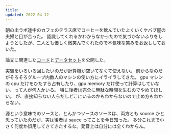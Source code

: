 ```yaml
---
title: 
updated: 2022-04-12
---
```


朝の出ラボ途中のカフェのテラス席でコーヒーを飲んでいたよくいくケバブ屋の夫婦と目が合った。
認識してくれるかわからなかったので気づかないふりをしようとしたが、二人とも優しく微笑んでくれたので不気味な笑みをお返ししておいた。

論文に関連した[コード](https://github.com/sobamchan/xscitldr)と[データセット](https://huggingface.co/datasets/umanlp/xscitldr)を公開した。

実験をいろいろ回したいのだが計算機が空いてなくて使えない。
前からなのだがそろそろグループ内数人のマシンの使い方にイライラしてきた。
gpu マシンの cpu だけをひたすら占有したり、gpu memory だけ使って計算はしていない、って人が何人かいる。
特に後者は完全に無駄な時間を生むのでやめてほしい。
が、直接知らない人らだしどこにいるのかもわからないので止め方もわからない。

源という意味でのソースと、とんかつソースのソースは、両方とも source かと思っていたのだが、実は後者は sauce ってことを今日知った。
多分これまで小さく何度か誤用してきてきたするな。発音上は自分には全くわからん。
